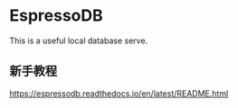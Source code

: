 # EspressoDB

This is a useful local database serve.

## 新手教程

https://espressodb.readthedocs.io/en/latest/README.html
